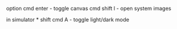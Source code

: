 
option cmd enter - toggle canvas
cmd shift l - open system images

in simulator 
    * shift cmd A - toggle light/dark mode


